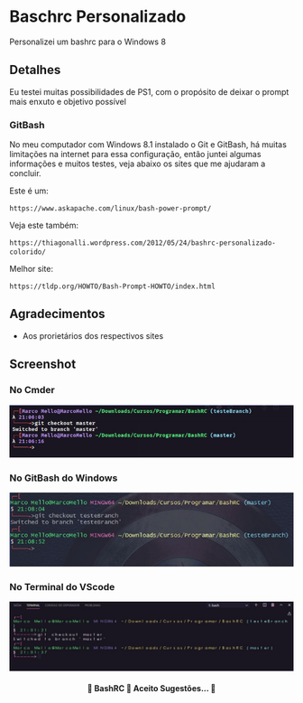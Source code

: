 # Baschrc Personalizado

Personalizei um bashrc para o Windows 8

## Detalhes

Eu testei muitas possibilidades de PS1, com o propósito de deixar o prompt mais enxuto e objetivo possível

### GitBash

No meu computador com Windows 8.1 instalado o Git e GitBash, há muitas limitações na internet para essa configuração, então juntei algumas informações e muitos testes, veja abaixo os sites que me ajudaram a concluir.

Este é um:

```
https://www.askapache.com/linux/bash-power-prompt/
```

Veja este também:

```
https://thiagonalli.wordpress.com/2012/05/24/bashrc-personalizado-colorido/
```

Melhor site:

```
https://tldp.org/HOWTO/Bash-Prompt-HOWTO/index.html
```

## Agradecimentos

* Aos prorietários dos respectivos sites

## Screenshot

### No Cmder
![](https://github.com/i9Scripts/BashRC/blob/master/Console%20do%20Cmder.jpg)

### No GitBash do Windows
![](https://github.com/i9Scripts/BashRC/blob/master/Console%20do%20GitBash.jpg)

### No Terminal do VScode
![](https://github.com/i9Scripts/BashRC/blob/master/Console%20do%20VScode.jpg)

<!-- Status -->

<h4 align="center"> 
	🚧  BashRC 🚀 Aceito Sugestões...  🚧
</h4> 
